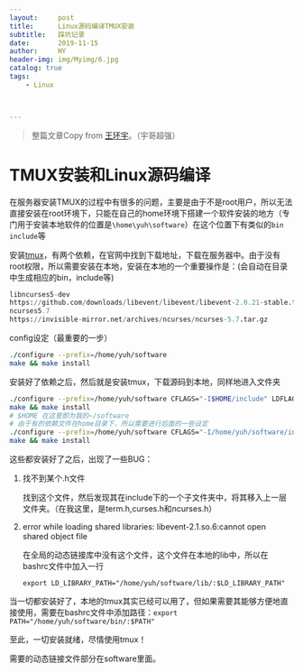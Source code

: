 ```yaml
---
layout:     post
title:      Linux源码编译TMUX安装
subtitle:   踩坑记录
date:       2019-11-15
author:     HY
header-img: img/Myimg/6.jpg
catalog: true
tags:
    - Linux



---
```


> 整篇文章Copy from [王环宇](http://www.lamda.nju.edu.cn/wanghy/)。（宇哥超强）
>



# TMUX安装和Linux源码编译



在服务器安装TMUX的过程中有很多的问题，主要是由于不是root用户，所以无法直接安装在root环境下，只能在自己的home环境下搭建一个软件安装的地方（专门用于安装本地软件的位置是`\home\yuh\software`）在这个位置下有类似的`bin` `include`等

安装[tmux](https://github.com/tmux/tmux)，有两个依赖，在官网中找到下载地址，下载在服务器中。由于没有root权限，所以需要安装在本地，安装在本地的一个重要操作是：(会自动在目录中生成相应的bin，include等)

```python
libncurses5-dev
https://github.com/downloads/libevent/libevent/libevent-2.0.21-stable.tar.gz
ncurses5.7
https://invisible-mirror.net/archives/ncurses/ncurses-5.7.tar.gz
```

config设定（最重要的一步）

```bash
./configure --prefix=/home/yuh/software
make && make install
```

安装好了依赖之后，然后就是安装tmux，下载源码到本地，同样地进入文件夹

```bash
./configure --prefix=/home/yuh/software CFLAGS="-I$HOME/include" LDFLAGS="-L$HOME/lib"
make && make install
# $HOME 在这里即为我的~/software
# 由于有的依赖文件在home目录下，所以需要进行后面的一些设定
./configure --prefix=/home/yuh/software CFLAGS="-I/home/yuh/software/include" LDFLAGS="-L/home/yuh/software/lib"
make && make install
```

这些都安装好了之后，出现了一些BUG：

1. 找不到某个.h文件

    找到这个文件，然后发现其在include下的一个子文件夹中，将其移入上一层文件夹。（在我这里，是term.h,curses.h和ncurses.h）

2. error while loading shared libraries: libevent-2.1.so.6:cannot open shared object file

    在全局的动态链接库中没有这个文件，这个文件在本地的lib中，所以在bashrc文件中加入一行

    `export LD_LIBRARY_PATH="/home/yuh/software/lib/:$LD_LIBRARY_PATH"`

当一切都安装好了，本地的tmux其实已经可以用了，但如果需要其能够方便地直接使用，需要在bashrc文件中添加路径：`export PATH="/home/yuh/software/bin/:$PATH"`

至此，一切安装就绪，尽情使用tmux！

需要的动态链接文件部分在software里面。